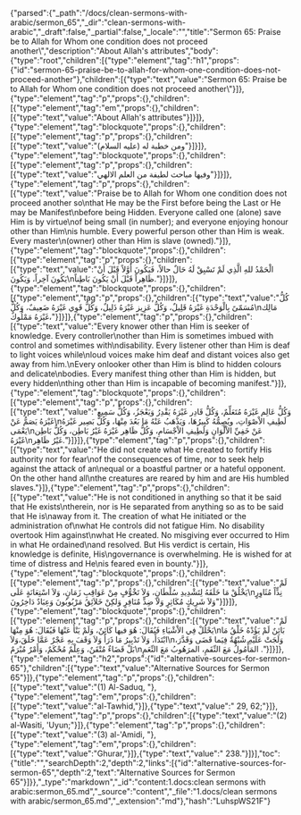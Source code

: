 {"parsed":{"_path":"/docs/clean-sermons-with-arabic/sermon_65","_dir":"clean-sermons-with-arabic","_draft":false,"_partial":false,"_locale":"","title":"Sermon 65:  Praise be to Allah for Whom one condition does not proceed another\\","description":"About Allah's attributes","body":{"type":"root","children":[{"type":"element","tag":"h1","props":{"id":"sermon-65-praise-be-to-allah-for-whom-one-condition-does-not-proceed-another"},"children":[{"type":"text","value":"Sermon 65:  Praise be to Allah for Whom one condition does not proceed another\\"}]},{"type":"element","tag":"p","props":{},"children":[{"type":"element","tag":"em","props":{},"children":[{"type":"text","value":"About Allah's attributes"}]}]},{"type":"element","tag":"blockquote","props":{},"children":[{"type":"element","tag":"p","props":{},"children":[{"type":"text","value":"ومن خطبة له (عليه السلام)"}]}]},{"type":"element","tag":"blockquote","props":{},"children":[{"type":"element","tag":"p","props":{},"children":[{"type":"text","value":"وفيها مباحث لطيفة من العلم الالهي"}]}]},{"type":"element","tag":"p","props":{},"children":[{"type":"text","value":"Praise be to Allah for Whom one condition does not proceed another so\nthat He may be the First before being the Last or He may be Manifest\nbefore being Hidden. Everyone called one (alone) save Him is by virtue\nof being small (in number); and everyone enjoying honour other than Him\nis humble. Every powerful person other than Him is weak. Every master\n(owner) other than Him is slave (owned)."}]},{"type":"element","tag":"blockquote","props":{},"children":[{"type":"element","tag":"p","props":{},"children":[{"type":"text","value":"الْحَمْدُ للهِ الَّذِي لَمْ تَسْبِقْ لَهُ حَالٌ حالاً، فَيَكُونَ أَوَّلاً قَبْلَ أَنْ يَكُونَ آخِراً، وَيَكُونَ\nظَاهِراً قَبْلَ أَنْ يَكُونَ بَاطِناً."}]}]},{"type":"element","tag":"blockquote","props":{},"children":[{"type":"element","tag":"p","props":{},"children":[{"type":"text","value":"كُلُّ مُسَمّىً بِالْوَحْدَةِ غَيْرَهُ قَلِيلٌ، وَكُلُّ عَزِيز غَيْرَهُ ذَلِيلٌ، وَكُلُّ قَوِي غَيْرَهُ ضَعِيفٌ، وَكُلُّ\nمَالِك غَيْرَهُ مَمْلُوكٌ،"}]}]},{"type":"element","tag":"p","props":{},"children":[{"type":"text","value":"Every knower other than Him is seeker of knowledge. Every controller\nother than Him is sometimes imbued with control and sometimes with\ndisability. Every listener other than Him is deaf to light voices while\nloud voices make him deaf and distant voices also get away from him.\nEvery onlooker other than Him is blind to hidden colours and delicate\nbodies. Every manifest thing other than Him is hidden, but every hidden\nthing other than Him is incapable of becoming manifest."}]},{"type":"element","tag":"blockquote","props":{},"children":[{"type":"element","tag":"p","props":{},"children":[{"type":"text","value":"وَكُلُّ عَالِم غَيْرَهُ مُتَعَلِّمٌ، وَكُلُّ قَادِر غَيْرَهُ يَقْدِرُ وَيَعْجَزُ، وَكُلُّ سَمِيع غَيْرَهُ يَصَمُّ عَنْ\nلَطِيفِ الاْصْوَاتِ، ويُصِمُّهُ كَبِيرُهَا، وَيَذْهَبُ عَنْهُ مَا بَعُدَ مِنْهَا، وَكُلُّ بَصِير غَيْرَهُ يَعْمَى\nعَنْ خَفِيِّ الاْلْوَانِ وَلَطِيفِ الاْجْسَامِ، وَكُلُّ ظَاهِر غَيْرَهُ غَيْرُ بَاطِن، وَكُلُّ بَاطِن غَيْرَهُ\nغَيْرُ ظَاهِر."}]}]},{"type":"element","tag":"p","props":{},"children":[{"type":"text","value":"He did not create what He created to fortify His authority nor for fear\nof the consequences of time, nor to seek help against the attack of an\nequal or a boastful partner or a hateful opponent. On the other hand all\nthe creatures are reared by him and are His humbled slaves."}]},{"type":"element","tag":"p","props":{},"children":[{"type":"text","value":"He is not conditioned in anything so that it be said that He exists\ntherein, nor is He separated from anything so as to be said that He is\naway from it. The creation of what He initiated or the administration of\nwhat He controls did not fatigue Him. No disability overtook Him against\nwhat He created. No misgiving ever occurred to Him in what He ordained\nand resolved. But His verdict is certain, His knowledge is definite, His\ngovernance is overwhelming. He is wished for at time of distress and He\nis feared even in bounty."}]},{"type":"element","tag":"blockquote","props":{},"children":[{"type":"element","tag":"p","props":{},"children":[{"type":"text","value":"لَمْ يَخْلُقْ مَا خَلَقَهُ لِتَشْدِيدِ سُلْطَانٍ، وَلاَ تَخْوُّفٍ مِنْ عَوَاقِبِ زَمَانٍ، وَلاَ اسْتِعَانَةٍ عَلَى\nنِدٍّاً مُثَاوِرٍ وَلاَ شَرِيكٍ مُكَاثِرٍ وَلاَ ضِدٍّ مُنَافِرٍ وَلكِنْ خَلاَئِقُ مَرْبُوبُونَ وَعِبَادٌ دَاخِرُونَ"}]}]},{"type":"element","tag":"blockquote","props":{},"children":[{"type":"element","tag":"p","props":{},"children":[{"type":"text","value":"لَمْ يَحْلُلْ فِي الاْشْيَاءِ فَيُقَالَ: هُوَ فيها كَائِنٌ، وَلَمْ يَنْأَ عَنْهَا فَيُقَالَ: هُوَ مِنْهَا\nبَائِنٌ لَمْ يَؤُدْهُ خَلْقُ مَا ابْتَدَأَ، وَلاَ تَدْبِيرُ مَا ذَرَأَ وَلاَ وَقَفَ بِهِ عَجْرٌ عَمَّا خَلَقَ،وَلاَ\nوَلَجَتْ عَلَيْهِ شُبْهُةٌ فِيَما قَضَى وَقَدَّرَ، بَلْ قَضَاءٌ مُتْقَنٌ، وَعِلْمٌ مُحْكَمٌ، وَأَمْرٌ مُبْرَمٌ\nالمَأْمُولُ مَعَ النِّقَمِ، المرَهُوبُ مَعَ النِّعَمِ ."}]}]},{"type":"element","tag":"h2","props":{"id":"alternative-sources-for-sermon-65"},"children":[{"type":"text","value":"Alternative Sources for Sermon 65"}]},{"type":"element","tag":"p","props":{},"children":[{"type":"text","value":"(1) Al-Saduq, "},{"type":"element","tag":"em","props":{},"children":[{"type":"text","value":"al-Tawhid,"}]},{"type":"text","value":" 29, 62;"}]},{"type":"element","tag":"p","props":{},"children":[{"type":"text","value":"(2) al-Wasiti, 'Uyun;"}]},{"type":"element","tag":"p","props":{},"children":[{"type":"text","value":"(3) al-'Amidi, "},{"type":"element","tag":"em","props":{},"children":[{"type":"text","value":"Ghurar,"}]},{"type":"text","value":" 238."}]}],"toc":{"title":"","searchDepth":2,"depth":2,"links":[{"id":"alternative-sources-for-sermon-65","depth":2,"text":"Alternative Sources for Sermon 65"}]}},"_type":"markdown","_id":"content:1.docs:clean sermons with arabic:sermon_65.md","_source":"content","_file":"1.docs/clean sermons with arabic/sermon_65.md","_extension":"md"},"hash":"LuhspWS21F"}
